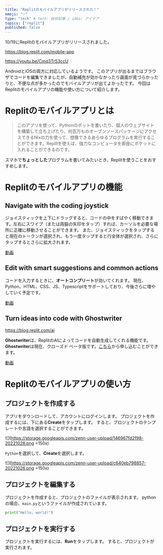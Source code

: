 ```yaml
---
title: "Replitのモバイルアプリがリリースされた！"
emoji: "✨"
type: "tech" # tech: 技術記事 / idea: アイデア
topics: ["replit"]
published: false
---
```


10/19にReplitのモバイルアプリがリリースされました。

https://blog.replit.com/mobile-app

https://youtu.be/Cmq3TrS3ccU

AndroidとiOSの両方に対応しているようです。
このアプリが出るまではブラウザでコードを編集できましたが、自動補充が効かなかったり画面が見づらかったりと、不便な点が多かったのでモバイルアプリが出てよかったです。
今回はReplitのモバイルアプリの機能や使い方について紹介します。

# Replitのモバイルアプリとは

>このアプリを使って、Pythonのボットを書いたり、個人のウェブサイトを構築して立ち上げたり、何百万ものオープンソースパッケージにアクセスできるNixの力を使って、想像できるあらゆるプログラムを実行することができます。Replitを使えば、強力なコンピュータを即座にポケットに入れることができるのです。

スマホで**ちょっとした**プログラムを書いてみたいとき、Replitを使うことをおすすめします。

# Replitのモバイルアプリの機能

## Navigate with the coding joystick

ジョイスティックを上下にドラッグすると、コードの中をすばやく移動できます。左右にスワイプ（または両脇の矢印をタップ）すれば、カーソルを必要な場所に正確に移動させることができます。
また、ジョイスティックをタップすると現在のトークンが選択され、もう一度タップすると行全体が選択され、さらにタップするとさらに拡大されます。

[動画](https://blog.repl.it/images/mobile-app/joystick_demo.mp4)

## Edit with smart suggestions and common actions

コードを入力するときに、**オートコンプリート**が効いてくれます。
現在、Python、HTML、CSS、JS、Typescriptをサポートしており、今後さらに増やしていく予定です。

[動画](https://blog.repl.it/images/mobile-app/suggestions_demo.mp4)

## Turn ideas into code with Ghostwriter

https://blog.replit.com/ai

**Ghostwriter**は、ReplitのAIによってコードを自動生成してくれる機能です。
**Ghostwriter**は現在、クローズド ベータ版です。[こちら](https://replit.com/@amasad/GhostWriter-Early-Access?v=1)から申し込むことができます。

[動画](https://blog.repl.it/images/mobile-app/ghostwriter_demo.mp4)

# Replitのモバイルアプリの使い方

## プロジェクトを作成する

アプリをダウンロードして、アカウントにログインします。
プロジェクトを作成するには、下にある**Create**をタップします。
すると、プロジェクトのテンプレートや言語を選択することができます。

![](https://storage.googleapis.com/zenn-user-upload/146967fd2f98-20221026.png =150x)

`Python`を選択して、**Create**を選択します。

![](https://storage.googleapis.com/zenn-user-upload/c640eb798857-20221026.png =150x)

## プロジェクトを編集する

プロジェクトを作成すると、プロジェクトのファイルが表示されます。
pythonの場合、`main.py`というファイルが作成されています。
```python:main.py
print("Hello, world!")
```

## プロジェクトを実行する

プロジェクトを実行するには、**Run**をタップします。
すると、プロジェクトが実行されます。


